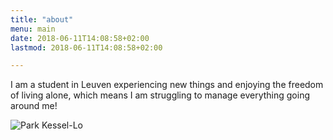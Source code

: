 ```yaml
---
title: "about"
menu: main
date: 2018-06-11T14:08:58+02:00
lastmod: 2018-06-11T14:08:58+02:00

---
```


I am a student in Leuven experiencing new things and enjoying the freedom of
living alone, which means I am struggling to manage everything going around me!

![Park Kessel-Lo](abbey.jpg)
